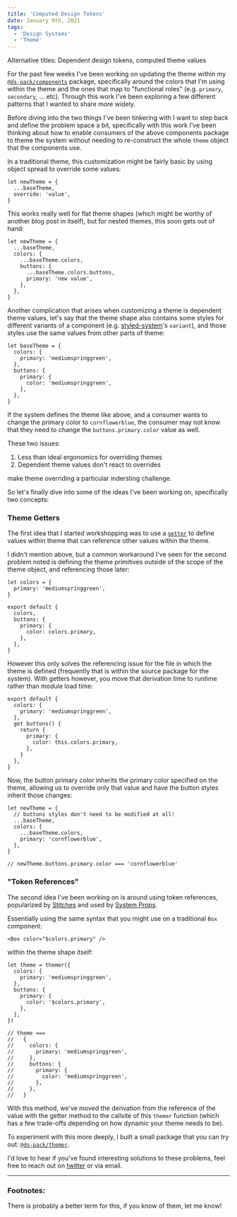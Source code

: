 ```yaml
---
title: 'Computed Design Tokens'
date: January 9th, 2021
tags:
  - 'Design Systems'
  - 'Theme'
---
```


<Text mt="$3" fontSize="$0" color="$gray-4">Alternative titles: Dependent design
tokens, computed theme values</Text>

For the past few weeks I've been working on updating the theme within my
[`@ds-pack/components`](https://github.com/ds-pack/components) package,
specifically around the colors that I'm using within the theme and the ones that
map to "functional roles" (e.g. `primary`, `secondary`, ... etc). Through this
work I've been exploring a few different patterns that I wanted to share more
widely.

Before diving into the two things I've been tinkering with I want to step back
and define the problem space a bit, specifically with this work I've been
thinking about how to enable consumers of the above components package to theme
the system without needing to re-construct the whole `theme` object that the
components use.

In a traditional theme, this customization might be fairly basic by using object
spread to override some values:

```tsx
let newTheme = {
  ...baseTheme,
  override: 'value',
}
```

This works really well for flat theme shapes (which might be worthy of another
blog post in itself), but for nested themes, this soon gets out of hand:

```tsx
let newTheme = {
  ...baseTheme,
  colors: {
    ...baseTheme.colors,
    buttons: {
      ...baseTheme.colors.buttons,
      primary: 'new value',
    },
  },
}
```

Another complication that arises when customizing a theme is dependent theme
values, let's say that the theme shape also contains some styles for different
variants of a component (e.g. [styled-system](https://styled-system.com/)'s
`variant`), and those styles use the same values from other parts of theme:

```tsx
let baseTheme = {
  colors: {
    primary: 'mediumspringgreen',
  },
  buttons: {
    primary: {
      color: 'mediumspringgreen',
    },
  },
}
```

If the system defines the theme like above, and a consumer wants to change the
primary color to `cornflowerblue`, the consumer may not know that they need to
change the `buttons.primary.color` value as well.

These two issues:

1. Less than ideal ergonomics for overriding themes
2. Dependent theme values don't react to overrides

make theme overriding a particular indersting challenge.

So let's finally dive into some of the ideas I've been working on, specifically
two concepts:

### Theme Getters

The first idea that I started workshopping was to use a
[`getter`](https://developer.mozilla.org/en-US/docs/Web/JavaScript/Reference/Functions/get)
to define values within theme that can reference other values within the theme.

I didn't mention above, but a common workaround I've seen for the second problem
noted is defining the theme primitives outside of the scope of the theme object,
and referencing those later:

```tsx
let colors = {
  primary: 'mediumspringgreen',
}

export default {
  colors,
  buttons: {
    primary: {
      color: colors.primary,
    },
  },
}
```

However this only solves the referencing issue for the file in which the theme
is defined (frequently that is within the source package for the system). With
getters however, you move that derivation time to runtime rather than module
load time:

```tsx
export default {
  colors: {
    primary: 'mediumspringgreen',
  },
  get buttons() {
    return {
      primary: {
        color: this.colors.primary,
      },
    }
  },
}
```

Now, the button primary color inherits the primary color specified on the theme,
allowing us to override only that value and have the button styles inherit those
changes:

```tsx
let newTheme = {
  // buttons styles don't need to be modified at all!
  ...baseTheme,
  colors: {
    ...baseTheme.colors,
    primary: 'cornflowerblue',
  },
}

// newTheme.buttons.primary.color === 'cornflowerblue'
```

### "Token References"

The second idea I've been working on is around using token
references<Ref id="1" />, popularized by [Stitches](https://stitches.dev/) and
used by [System Props](http://system-props.com/).

Essentially using the same syntax that you might use on a traditional `Box`
component:

```tsx
<Box color="$colors.primary" />
```

within the theme shape itself:

```tsx
let theme = themer({
  colors: {
    primary: 'mediumspringgreen',
  },
  buttons: {
    primary: {
      color: '$colors.primary',
    },
  },
})

// theme ===
//   {
//     colors: {
//       primary: 'mediumspringgreen',
//     },
//     buttons: {
//       primary: {
//         color: 'mediumspringgreen',
//       },
//     },
//   }
```

With this method, we've moved the derivation from the reference of the value
with the getter method to the callsite of this `themer` function (which has a
few trade-offs depending on how dynamic your theme needs to be).

To experiment with this more deeply, I built a small package that you can try
out: [`@ds-pack/themer`](https://github.com/ds-pack/themer).

<!-- prettier-ignore -->
I'd love to hear if you've found interesting solutions to these problems, feel
free to reach out on [twitter](https://twitter.com/immatthamlin) or via <ExternalLink href="mailto:matthewjameshamlin@gmail.com?subject=Computed Theme">email</ExternalLink>.

<Spacer />

---

<Spacer />

### Footnotes:

<Footnote id="1">There is probably a better term for this, if you know of them,
let me know!</Footnote>
